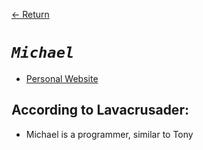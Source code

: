 [← Return](../characters/README.md)

# ***`Michael`***  
* [Personal Website](https://mikeman49.neocities.org/)

## According to Lavacrusader:
* Michael is a programmer, similar to Tony
